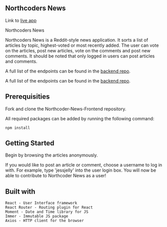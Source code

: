 ## Northcoders News

Link to [live app](https://boring-kowalevski-83f107.netlify.com)

Northcoders News

Northcoders News is a Reddit-style news application. It sorts a list of articles by topic, highest-voted or most recently added. The user can vote on the articles, post new articles, vote on the comments and post new comments. It should be noted that only logged in users can post articles and comments.

A full list of the endpoints can be found in the [backend repo](https://github.com/EllieBeveridge/Northcoder-News-EB).

A full list of the endpoints can be found in the [backend repo](https://github.com/EllieBeveridge/Northcoder-News-EB).

## Prerequisities

Fork and clone the Northcoder-News-Frontend repository.

All required packages can be added by running the following command:

````
npm install

````

## Getting Started

Begin by browsing the articles anonymously.

If you would like to post an article or comment, choose a username to log in with. For example, type 'jessjelly' into the user login box. You will now be able to contribute to Northcoder News as a user! 

## Built with

    React - User Interface framework
    React Router - Routing plugin for React
    Moment - Date and Time library for JS
    Immer - Immutable JS package
    Axios - HTTP client for the browser
